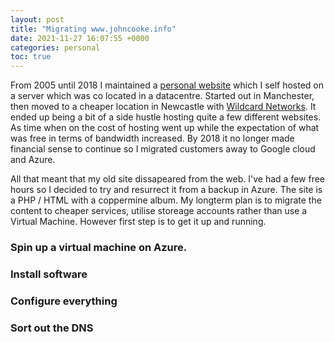 ```yaml
---
layout: post
title: "Migrating www.johncooke.info"
date: 2021-11-27 16:07:55 +0000
categories: personal
toc: true
---
```

From 2005 until 2018 I maintained a [personal website](https://www.johncooke.info) which I self hosted on a server which was co located in a datacentre. Started out in Manchester, then moved to a cheaper location in Newcastle with [Wildcard Networks](https://www.wildcard.net.uk/). It ended up being a bit of a side  hustle hosting quite a few different websites. As time when on the cost of hosting went up while the expectation of what was free in terms of bandwidth increased. By 2018 it no longer made financial sense to continue so I migrated customers away to Google cloud and Azure.

All that meant that my old site dissapeared from the web. I've had a few free hours so I decided to try and resurrect it from a backup in Azure. The site is a PHP / HTML with a coppermine album. My longterm plan is to migrate the content to cheaper services, utilise storeage accounts rather than use a Virtual Machine. However first step is to get it up and running.

### Spin up a virtual machine on Azure.

### Install software

### Configure everything

### Sort out the DNS 